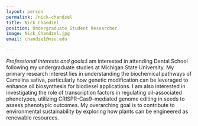 ```yaml
---
layout: person
permalink: /nick-chandzel
title: Nick Chandzel
position: Undergraduate Student Researcher
image: Nick_Chandzel.jpg
email: chandze1@msu.edu

---
```



*Professional interests and goals*:I am interested in attending Dental School following my undergraduate studies at Michigan State University. My primary research interest lies in understanding the biochemical pathways of Camelina sativa, particularly how genetic modification can be leveraged to enhance oil biosynthesis for biodiesel applications. I am also interested in investigating the role of transcription factors in regulating oil-associated phenotypes, utilizing CRISPR-Cas9–mediated genome editing in seeds to assess phenotypic outcomes. My overarching goal is to contribute to environmental sustainability by exploring how plants can be engineered as renewable resources.
